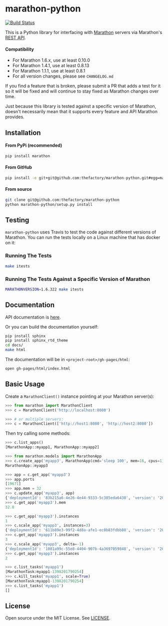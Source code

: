 # marathon-python

[![Build Status](https://travis-ci.org/thefactory/marathon-python.svg?branch=master)](https://travis-ci.org/thefactory/marathon-python)

This is a Python library for interfacing with [Marathon](https://github.com/mesosphere/marathon) servers via Marathon's [REST API](https://mesosphere.github.io/marathon/docs/rest-api.html).

#### Compatibility

* For Marathon 1.6.x, use at least 0.10.0
* For Marathon 1.4.1, use at least 0.8.13
* For Marathon 1.1.1, use at least 0.8.1
* For all version changes, please see `CHANGELOG.md`

If you find a feature that is broken, please submit a PR that adds a test for
it so it will be fixed and will continue to stay fixed as Marathon changes over
time.

Just because this library is tested against a specific version of Marathon,
doesn't necessarily mean that it supports every feature and API Marathon
provides.

## Installation

#### From PyPi (recommended)
```bash
pip install marathon
```

#### From GitHub
```bash
pip install -e git+git@github.com:thefactory/marathon-python.git#egg=marathon
```

#### From source
```bash
git clone git@github.com:thefactory/marathon-python
python marathon-python/setup.py install
```

## Testing

`marathon-python` uses Travis to test the code against different versions of Marathon.
You can run the tests locally on a Linux machine that has docker on it:

### Running The Tests

```bash
make itests
```

### Running The Tests Against a Specific Version of Marathon

```bash
MARATHONVERSION=1.6.322 make itests
```

## Documentation

API documentation is [here](http://thefactory.github.io/marathon-python).

Or you can build the documentation yourself:
```bash
pip install sphinx
pip install sphinx_rtd_theme
cd docs/
make html
```

The documentation will be in `<project-root>/gh-pages/html`:
```bash
open gh-pages/html/index.html
```

## Basic Usage

Create a `MarathonClient()` instance pointing at your Marathon server(s):
```python
>>> from marathon import MarathonClient
>>> c = MarathonClient('http://localhost:8080')

>>> # or multiple servers:
>>> c = MarathonClient(['http://host1:8080', 'http://host2:8080'])
```

Then try calling some methods:
```python
>>> c.list_apps()
[MarathonApp::myapp1, MarathonApp::myapp2]
```

```python
>>> from marathon.models import MarathonApp
>>> c.create_app('myapp3', MarathonApp(cmd='sleep 100', mem=16, cpus=1))
MarathonApp::myapp3
```

```python
>>> app = c.get_app('myapp3')
>>> app.ports
[19671]
>>> app.mem = 32
>>> c.update_app('myapp3', app)
{'deploymentId': '83b215a6-4e26-4e44-9333-5c385eda6438', 'version': '2014-08-26T07:37:50.462Z'}
>>> c.get_app('myapp3').mem
32.0
```

```python
>>> c.get_app('myapp3').instances
1
>>> c.scale_app('myapp3', instances=3)
{'deploymentId': '611b89e3-99f2-4d8a-afe1-ec0b83fdbb88', 'version': '2014-08-26T07:40:20.121Z'}
>>> c.get_app('myapp3').instances
3
>>> c.scale_app('myapp3', delta=-1)
{'deploymentId': '1081a99c-55e8-4404-907b-4a3697059848', 'version': '2014-08-26T07:43:30.232Z'}
>>> c.get_app('myapp3').instances
2
```

```python
>>> c.list_tasks('myapp1')
[MarathonTask:myapp1-1398201790254]
>>> c.kill_tasks('myapp1', scale=True)
[MarathonTask:myapp1-1398201790254]
>>> c.list_tasks('myapp1')
[]
```

## License

Open source under the MIT License. See [LICENSE](LICENSE).
